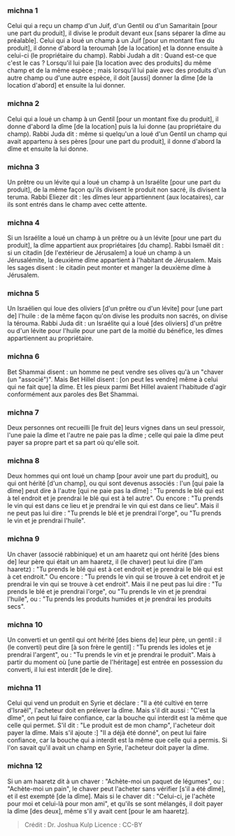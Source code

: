 
### michna 1
Celui qui a reçu un champ d'un Juif, d'un Gentil ou d'un Samaritain [pour une part du produit], il divise le produit devant eux [sans séparer la dîme au préalable]. Celui qui a loué un champ à un Juif [pour un montant fixe du produit], il donne d'abord la teroumah [de la location] et la donne ensuite à celui-ci (le propriétaire du champ). Rabbi Judah a dit : Quand est-ce que c'est le cas ? Lorsqu'il lui paie [la location avec des produits] du même champ et de la même espèce ; mais lorsqu'il lui paie avec des produits d'un autre champ ou d'une autre espèce, il doit [aussi] donner la dîme [de la location d'abord] et ensuite la lui donner.

### michna 2
Celui qui a loué un champ à un Gentil [pour un montant fixe du produit], il donne d'abord la dîme [de la location] puis la lui donne (au propriétaire du champ). Rabbi Juda dit : même si quelqu'un a loué d'un Gentil un champ qui avait appartenu à ses pères [pour une part du produit], il donne d'abord la dîme et ensuite la lui donne.

### michna 3
Un prêtre ou un lévite qui a loué un champ à un Israélite [pour une part du produit], de la même façon qu'ils divisent le produit non sacré, ils divisent la teruma. Rabbi Eliezer dit : les dîmes leur appartiennent (aux locataires), car ils sont entrés dans le champ avec cette attente.

### michna 4
Si un Israélite a loué un champ à un prêtre ou à un lévite [pour une part du produit], la dîme appartient aux propriétaires [du champ]. Rabbi Ismaël dit : si un citadin [de l'extérieur de Jérusalem] a loué un champ à un Jérusalémite, la deuxième dîme appartient à l'habitant de Jérusalem. Mais les sages disent : le citadin peut monter et manger la deuxième dîme à Jérusalem.

### michna 5
Un Israélien qui loue des oliviers [d'un prêtre ou d'un lévite] pour [une part de] l'huile : de la même façon qu'on divise les produits non sacrés, on divise la térouma. Rabbi Juda dit : un Israélite qui a loué [des oliviers] d'un prêtre ou d'un lévite pour l'huile pour une part de la moitié du bénéfice, les dîmes appartiennent au propriétaire.

### michna 6
Bet Shammai disent : un homme ne peut vendre ses olives qu'à un "chaver (un "associé")". Mais Bet Hillel disent : [on peut les vendre] même à celui qui ne fait que] la dîme. Et les pieux parmi Bet Hillel avaient l'habitude d'agir conformément aux paroles des Bet Shammai.

### michna 7
Deux personnes ont recueilli [le fruit de] leurs vignes dans un seul pressoir, l'une paie la dîme et l'autre ne paie pas la dîme ; celle qui paie la dîme peut payer sa propre part et sa part où qu'elle soit.

### michna 8
Deux hommes qui ont loué un champ [pour avoir une part du produit], ou qui ont hérité [d'un champ], ou qui sont devenus associés : l'un [qui paie la dîme] peut dire à l'autre [qui ne paie pas la dîme] : "Tu prends le blé qui est à tel endroit et je prendrai le blé qui est à tel autre". Ou encore : "Tu prends le vin qui est dans ce lieu et je prendrai le vin qui est dans ce lieu". Mais il ne peut pas lui dire : "Tu prends le blé et je prendrai l'orge", ou "Tu prends le vin et je prendrai l'huile".

### michna 9
Un chaver (associé rabbinique) et un am haaretz qui ont hérité [des biens de] leur père qui était un am haaretz, il (le chaver) peut lui dire (l'am haaretz) : "Tu prends le blé qui est à cet endroit et je prendrai le blé qui est à cet endroit." Ou encore : "Tu prends le vin qui se trouve à cet endroit et je prendrai le vin qui se trouve à cet endroit". Mais il ne peut pas lui dire : "Tu prends le blé et je prendrai l'orge", ou "Tu prends le vin et je prendrai l'huile", ou : "Tu prends les produits humides et je prendrai les produits secs".

### michna 10
Un converti et un gentil qui ont hérité [des biens de] leur père, un gentil : il (le converti) peut dire [à son frère le gentil] : "Tu prends les idoles et je prendrai l'argent", ou : "Tu prends le vin et je prendrai le produit". Mais à partir du moment où [une partie de l'héritage] est entrée en possession du converti, il lui est interdit [de le dire].

### michna 11
Celui qui vend un produit en Syrie et déclare : "Il a été cultivé en terre d'Israël", l'acheteur doit en prélever la dîme. Mais s'il dit aussi : "C'est la dîme", on peut lui faire confiance, car la bouche qui interdit est la même que celle qui permet. S'il dit : "Le produit est de mon champ", l'acheteur doit payer la dîme. Mais s'il ajoute :] "Il a déjà été donné", on peut lui faire confiance, car la bouche qui a interdit est la même que celle qui a permis. Si l'on savait qu'il avait un champ en Syrie, l'acheteur doit payer la dîme.

### michna 12
Si un am haaretz dit à un chaver : "Achète-moi un paquet de légumes", ou : "Achète-moi un pain", le chaver peut l'acheter sans vérifier [s'il a été dîmé], et il est exempté [de la dîme]. Mais si le chaver dit : "Celui-ci, je l'achète pour moi et celui-là pour mon ami", et qu'ils se sont mélangés, il doit payer la dîme [des deux], même s'il y avait cent [pour le am haaretz].

>Crédit : Dr. Joshua Kulp
>Licence : CC-BY
